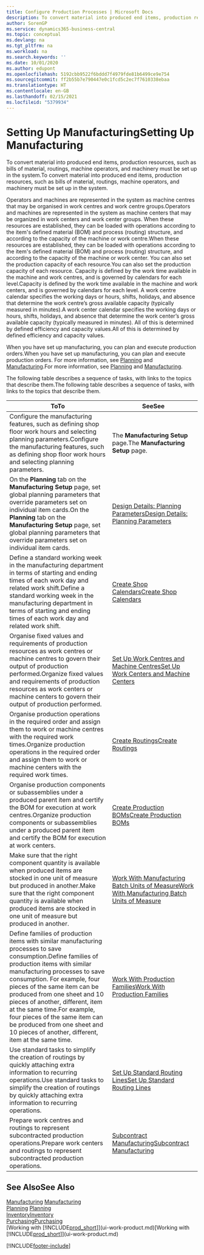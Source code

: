 ```yaml
---
title: Configure Production Processes | Microsoft Docs
description: To convert material into produced end items, production resources, such as bills of material, routings, machine operators, and machinery must be set up in the system.
author: SorenGP
ms.service: dynamics365-business-central
ms.topic: conceptual
ms.devlang: na
ms.tgt_pltfrm: na
ms.workload: na
ms.search.keywords: ''
ms.date: 10/01/2020
ms.author: edupont
ms.openlocfilehash: 5192cbb9522f6bddd7f4979fde81b6499ce9e754
ms.sourcegitcommit: ff2b55b7e790447e0c1fcd5c2ec7f7610338ebaa
ms.translationtype: HT
ms.contentlocale: en-GB
ms.lasthandoff: 02/15/2021
ms.locfileid: "5379934"
---
```

# <a name="setting-up-manufacturing"></a><span data-ttu-id="6c9be-103">Setting Up Manufacturing</span><span class="sxs-lookup"><span data-stu-id="6c9be-103">Setting Up Manufacturing</span></span>
<span data-ttu-id="6c9be-104">To convert material into produced end items, production resources, such as bills of material, routings, machine operators, and machinery must be set up in the system.</span><span class="sxs-lookup"><span data-stu-id="6c9be-104">To convert material into produced end items, production resources, such as bills of material, routings, machine operators, and machinery must be set up in the system.</span></span>

<span data-ttu-id="6c9be-105">Operators and machines are represented in the system as machine centres that may be organised in work centres and work centre groups.</span><span class="sxs-lookup"><span data-stu-id="6c9be-105">Operators and machines are represented in the system as machine centers that may be organized in work centers and work center groups.</span></span> <span data-ttu-id="6c9be-106">When these resources are established, they can be loaded with operations according to the item's defined material (BOM) and process (routing) structure, and according to the capacity of the machine or work centre.</span><span class="sxs-lookup"><span data-stu-id="6c9be-106">When these resources are established, they can be loaded with operations according to the item's defined material (BOM) and process (routing) structure, and according to the capacity of the machine or work center.</span></span> <span data-ttu-id="6c9be-107">You can also set the production capacity of each resource.</span><span class="sxs-lookup"><span data-stu-id="6c9be-107">You can also set the production capacity of each resource.</span></span> <span data-ttu-id="6c9be-108">Capacity is defined by the work time available in the machine and work centres, and is governed by calendars for each level.</span><span class="sxs-lookup"><span data-stu-id="6c9be-108">Capacity is defined by the work time available in the machine and work centers, and is governed by calendars for each level.</span></span> <span data-ttu-id="6c9be-109">A work centre calendar specifies the working days or hours, shifts, holidays, and absence that determine the work centre’s gross available capacity (typically measured in minutes).</span><span class="sxs-lookup"><span data-stu-id="6c9be-109">A work center calendar specifies the working days or hours, shifts, holidays, and absence that determine the work center’s gross available capacity (typically measured in minutes).</span></span> <span data-ttu-id="6c9be-110">All of this is determined by defined efficiency and capacity values.</span><span class="sxs-lookup"><span data-stu-id="6c9be-110">All of this is determined by defined efficiency and capacity values.</span></span>  

<span data-ttu-id="6c9be-111">When you have set up manufacturing, you can plan and execute production orders.</span><span class="sxs-lookup"><span data-stu-id="6c9be-111">When you have set up manufacturing, you can plan and execute production orders.</span></span> <span data-ttu-id="6c9be-112">For more information, see [Planning](production-planning.md) and [Manufacturing](production-manage-manufacturing.md).</span><span class="sxs-lookup"><span data-stu-id="6c9be-112">For more information, see [Planning](production-planning.md) and [Manufacturing](production-manage-manufacturing.md).</span></span>  



 <span data-ttu-id="6c9be-113">The following table describes a sequence of tasks, with links to the topics that describe them.</span><span class="sxs-lookup"><span data-stu-id="6c9be-113">The following table describes a sequence of tasks, with links to the topics that describe them.</span></span>   

|<span data-ttu-id="6c9be-114">**To**</span><span class="sxs-lookup"><span data-stu-id="6c9be-114">**To**</span></span>|<span data-ttu-id="6c9be-115">**See**</span><span class="sxs-lookup"><span data-stu-id="6c9be-115">**See**</span></span>|  
|------------|-------------|  
|<span data-ttu-id="6c9be-116">Configure the manufacturing features, such as defining shop floor work hours and selecting planning parameters.</span><span class="sxs-lookup"><span data-stu-id="6c9be-116">Configure the manufacturing features, such as defining shop floor work hours and selecting planning parameters.</span></span>|<span data-ttu-id="6c9be-117">The **Manufacturing Setup** page.</span><span class="sxs-lookup"><span data-stu-id="6c9be-117">The **Manufacturing Setup** page.</span></span>|
|<span data-ttu-id="6c9be-118">On the **Planning** tab on the **Manufacturing Setup** page, set global planning parameters that override parameters set on individual item cards.</span><span class="sxs-lookup"><span data-stu-id="6c9be-118">On the **Planning** tab on the **Manufacturing Setup** page, set global planning parameters that override parameters set on individual item cards.</span></span>|[<span data-ttu-id="6c9be-119">Design Details: Planning Parameters</span><span class="sxs-lookup"><span data-stu-id="6c9be-119">Design Details: Planning Parameters</span></span>](design-details-planning-parameters.md)|
|<span data-ttu-id="6c9be-120">Define a standard working week in the manufacturing department in terms of starting and ending times of each work day and related work shift.</span><span class="sxs-lookup"><span data-stu-id="6c9be-120">Define a standard working week in the manufacturing department in terms of starting and ending times of each work day and related work shift.</span></span>|[<span data-ttu-id="6c9be-121">Create Shop Calendars</span><span class="sxs-lookup"><span data-stu-id="6c9be-121">Create Shop Calendars</span></span>](production-how-to-create-work-center-calendars.md)|  
|<span data-ttu-id="6c9be-122">Organise fixed values and requirements of production resources as work centres or machine centres to govern their output of production performed.</span><span class="sxs-lookup"><span data-stu-id="6c9be-122">Organize fixed values and requirements of production resources as work centers or machine centers to govern their output of production performed.</span></span>|[<span data-ttu-id="6c9be-123">Set Up Work Centres and Machine Centres</span><span class="sxs-lookup"><span data-stu-id="6c9be-123">Set Up Work Centers and Machine Centers</span></span>](production-how-to-set-up-work-and-machine-centers.md)|
|<span data-ttu-id="6c9be-124">Organise production operations in the required order and assign them to work or machine centres with the required work times.</span><span class="sxs-lookup"><span data-stu-id="6c9be-124">Organize production operations in the required order and assign them to work or machine centers with the required work times.</span></span>|[<span data-ttu-id="6c9be-125">Create Routings</span><span class="sxs-lookup"><span data-stu-id="6c9be-125">Create Routings</span></span>](production-how-to-create-routings.md)|
|<span data-ttu-id="6c9be-126">Organise production components or subassemblies under a produced parent item and certify the BOM for execution at work centres.</span><span class="sxs-lookup"><span data-stu-id="6c9be-126">Organize production components or subassemblies under a produced parent item and certify the BOM for execution at work centers.</span></span>|[<span data-ttu-id="6c9be-127">Create Production BOMs</span><span class="sxs-lookup"><span data-stu-id="6c9be-127">Create Production BOMs</span></span>](production-how-to-create-production-boms.md)|
|<span data-ttu-id="6c9be-128">Make sure that the right component quantity is available when produced items are stocked in one unit of measure but produced in another.</span><span class="sxs-lookup"><span data-stu-id="6c9be-128">Make sure that the right component quantity is available when produced items are stocked in one unit of measure but produced in another.</span></span>|[<span data-ttu-id="6c9be-129">Work With Manufacturing Batch Units of Measure</span><span class="sxs-lookup"><span data-stu-id="6c9be-129">Work With Manufacturing Batch Units of Measure</span></span>](production-how-to-use-the-manufacturing-batch-unit-of-measure.md)|  
|<span data-ttu-id="6c9be-130">Define families of production items with similar manufacturing processes to save consumption.</span><span class="sxs-lookup"><span data-stu-id="6c9be-130">Define families of production items with similar manufacturing processes to save consumption.</span></span> <span data-ttu-id="6c9be-131">For example, four pieces of the same item can be produced from one sheet and 10 pieces of another, different, item at the same time.</span><span class="sxs-lookup"><span data-stu-id="6c9be-131">For example, four pieces of the same item can be produced from one sheet and 10 pieces of another, different, item at the same time.</span></span>|[<span data-ttu-id="6c9be-132">Work With Production Families</span><span class="sxs-lookup"><span data-stu-id="6c9be-132">Work With Production Families</span></span>](production-how-work-family.md)|
|<span data-ttu-id="6c9be-133">Use standard tasks to simplify the creation of routings by quickly attaching extra information to recurring operations.</span><span class="sxs-lookup"><span data-stu-id="6c9be-133">Use standard tasks to simplify the creation of routings by quickly attaching extra information to recurring operations.</span></span>|[<span data-ttu-id="6c9be-134">Set Up Standard Routing Lines</span><span class="sxs-lookup"><span data-stu-id="6c9be-134">Set Up Standard Routing Lines</span></span>](production-how-set-up-standard-routing-lines.md)|  
|<span data-ttu-id="6c9be-135">Prepare work centres and routings to represent subcontracted production operations.</span><span class="sxs-lookup"><span data-stu-id="6c9be-135">Prepare work centers and routings to represent subcontracted production operations.</span></span>|[<span data-ttu-id="6c9be-136">Subcontract Manufacturing</span><span class="sxs-lookup"><span data-stu-id="6c9be-136">Subcontract Manufacturing</span></span>](production-how-to-subcontract-manufacturing.md)|  

## <a name="see-also"></a><span data-ttu-id="6c9be-137">See Also</span><span class="sxs-lookup"><span data-stu-id="6c9be-137">See Also</span></span>
<span data-ttu-id="6c9be-138">[Manufacturing](production-manage-manufacturing.md)  </span><span class="sxs-lookup"><span data-stu-id="6c9be-138">[Manufacturing](production-manage-manufacturing.md)  </span></span>  
<span data-ttu-id="6c9be-139">[Planning](production-planning.md) </span><span class="sxs-lookup"><span data-stu-id="6c9be-139">[Planning](production-planning.md) </span></span>  
[<span data-ttu-id="6c9be-140">Inventory</span><span class="sxs-lookup"><span data-stu-id="6c9be-140">Inventory</span></span>](inventory-manage-inventory.md)  
[<span data-ttu-id="6c9be-141">Purchasing</span><span class="sxs-lookup"><span data-stu-id="6c9be-141">Purchasing</span></span>](purchasing-manage-purchasing.md)  
<span data-ttu-id="6c9be-142">[Working with [!INCLUDE[prod_short](includes/prod_short.md)]](ui-work-product.md)</span><span class="sxs-lookup"><span data-stu-id="6c9be-142">[Working with [!INCLUDE[prod_short](includes/prod_short.md)]](ui-work-product.md)</span></span>


[!INCLUDE[footer-include](includes/footer-banner.md)]